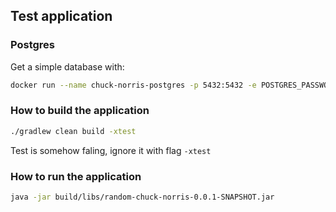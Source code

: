 ## Test application

### Postgres
Get a simple database with:
```bash
docker run --name chuck-norris-postgres -p 5432:5432 -e POSTGRES_PASSWORD=postgres -d postgres
```

### How to build the application
```bash
./gradlew clean build -xtest
```
Test is somehow faling, ignore it with flag `-xtest`

### How to run the application
```bash
java -jar build/libs/random-chuck-norris-0.0.1-SNAPSHOT.jar
```
